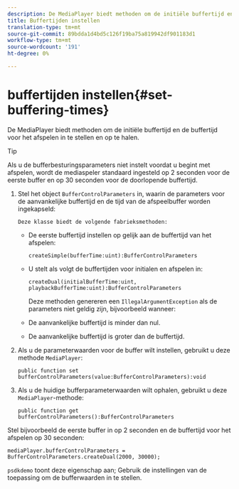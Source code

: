 ```yaml
---
description: De MediaPlayer biedt methoden om de initiële buffertijd en de buffertijd voor het afspelen in te stellen en op te halen.
title: Buffertijden instellen
translation-type: tm+mt
source-git-commit: 89bdda1d4bd5c126f19ba75a819942df901183d1
workflow-type: tm+mt
source-wordcount: '191'
ht-degree: 0%

---
```



# buffertijden instellen{#set-buffering-times}

De MediaPlayer biedt methoden om de initiële buffertijd en de buffertijd voor het afspelen in te stellen en op te halen.

>[!TIP]
>
>Als u de bufferbesturingsparameters niet instelt voordat u begint met afspelen, wordt de mediaspeler standaard ingesteld op 2 seconden voor de eerste buffer en op 30 seconden voor de doorlopende buffertijd.

1. Stel het object `BufferControlParameters` in, waarin de parameters voor de aanvankelijke buffertijd en de tijd van de afspeelbuffer worden ingekapseld:

       Deze klasse biedt de volgende fabrieksmethoden:
   
   * De eerste buffertijd instellen op gelijk aan de buffertijd van het afspelen:

      ```
      createSimple(bufferTime:uint):BufferControlParameters
      ```

   * U stelt als volgt de buffertijden voor initialen en afspelen in:

      ```
      createDual(initialBufferTime:uint, playbackBufferTime:uint):BufferControlParameters 
      ```

      Deze methoden genereren een `IllegalArgumentException` als de parameters niet geldig zijn, bijvoorbeeld wanneer:

   * De aanvankelijke buffertijd is minder dan nul.
   * De aanvankelijke buffertijd is groter dan de buffertijd.

1. Als u de parameterwaarden voor de buffer wilt instellen, gebruikt u deze methode `MediaPlayer`:

   ```
   public function set bufferControlParameters(value:BufferControlParameters):void
   ```

1. Als u de huidige bufferparameterwaarden wilt ophalen, gebruikt u deze `MediaPlayer`-methode:

   ```
   public function get bufferControlParameters():BufferControlParameters
   ```

<!--<a id="example_B5C5004188574D8D8AB8525742767280"></a>-->

Stel bijvoorbeeld de eerste buffer in op 2 seconden en de buffertijd voor het afspelen op 30 seconden:

```
mediaPlayer.bufferControlParameters = BufferControlParameters.createDual(2000, 30000); 
```

`psdkdemo` toont deze eigenschap aan; Gebruik de instellingen van de toepassing om de bufferwaarden in te stellen.
